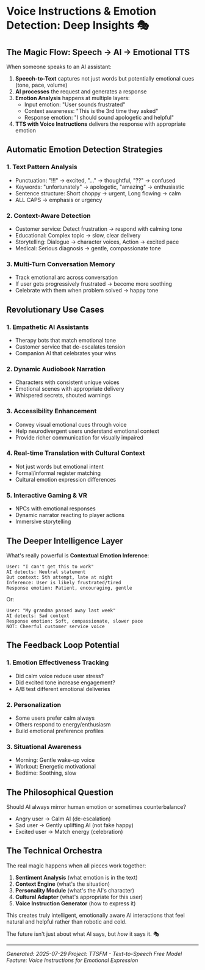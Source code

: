 # Voice Instructions & Emotion Detection: Deep Insights 🎭

## The Magic Flow: Speech → AI → Emotional TTS

When someone speaks to an AI assistant:
1. **Speech-to-Text** captures not just words but potentially emotional cues (tone, pace, volume)
2. **AI processes** the request and generates a response 
3. **Emotion Analysis** happens at multiple layers:
   - Input emotion: "User sounds frustrated"
   - Context awareness: "This is the 3rd time they asked"
   - Response emotion: "I should sound apologetic and helpful"
4. **TTS with Voice Instructions** delivers the response with appropriate emotion

## Automatic Emotion Detection Strategies

### 1. Text Pattern Analysis
- Punctuation: "!!!" → excited, "..." → thoughtful, "??" → confused
- Keywords: "unfortunately" → apologetic, "amazing" → enthusiastic
- Sentence structure: Short choppy → urgent, Long flowing → calm
- ALL CAPS → emphasis or urgency

### 2. Context-Aware Detection
- Customer service: Detect frustration → respond with calming tone
- Educational: Complex topic → slow, clear delivery
- Storytelling: Dialogue → character voices, Action → excited pace
- Medical: Serious diagnosis → gentle, compassionate tone

### 3. Multi-Turn Conversation Memory
- Track emotional arc across conversation
- If user gets progressively frustrated → become more soothing
- Celebrate with them when problem solved → happy tone

## Revolutionary Use Cases

### 1. Empathetic AI Assistants
- Therapy bots that match emotional tone
- Customer service that de-escalates tension
- Companion AI that celebrates your wins

### 2. Dynamic Audiobook Narration
- Characters with consistent unique voices
- Emotional scenes with appropriate delivery
- Whispered secrets, shouted warnings

### 3. Accessibility Enhancement
- Convey visual emotional cues through voice
- Help neurodivergent users understand emotional context
- Provide richer communication for visually impaired

### 4. Real-time Translation with Cultural Context
- Not just words but emotional intent
- Formal/informal register matching
- Cultural emotion expression differences

### 5. Interactive Gaming & VR
- NPCs with emotional responses
- Dynamic narrator reacting to player actions
- Immersive storytelling

## The Deeper Intelligence Layer

What's really powerful is **Contextual Emotion Inference**:

```
User: "I can't get this to work"
AI detects: Neutral statement
But context: 5th attempt, late at night
Inference: User is likely frustrated/tired
Response emotion: Patient, encouraging, gentle
```

Or:

```
User: "My grandma passed away last week"
AI detects: Sad context
Response emotion: Soft, compassionate, slower pace
NOT: Cheerful customer service voice
```

## The Feedback Loop Potential

### 1. Emotion Effectiveness Tracking
- Did calm voice reduce user stress?
- Did excited tone increase engagement?
- A/B test different emotional deliveries

### 2. Personalization
- Some users prefer calm always
- Others respond to energy/enthusiasm
- Build emotional preference profiles

### 3. Situational Awareness
- Morning: Gentle wake-up voice
- Workout: Energetic motivational
- Bedtime: Soothing, slow

## The Philosophical Question

Should AI always mirror human emotion or sometimes counterbalance?
- Angry user → Calm AI (de-escalation)
- Sad user → Gently uplifting AI (not fake happy)
- Excited user → Match energy (celebration)

## The Technical Orchestra

The real magic happens when all pieces work together:
1. **Sentiment Analysis** (what emotion is in the text)
2. **Context Engine** (what's the situation)
3. **Personality Module** (what's the AI's character)
4. **Cultural Adapter** (what's appropriate for this user)
5. **Voice Instruction Generator** (how to express it)

This creates truly intelligent, emotionally aware AI interactions that feel natural and helpful rather than robotic and cold.

The future isn't just about what AI says, but *how* it says it. 🎭

---

*Generated: 2025-07-29*
*Project: TTSFM - Text-to-Speech Free Model*
*Feature: Voice Instructions for Emotional Expression*